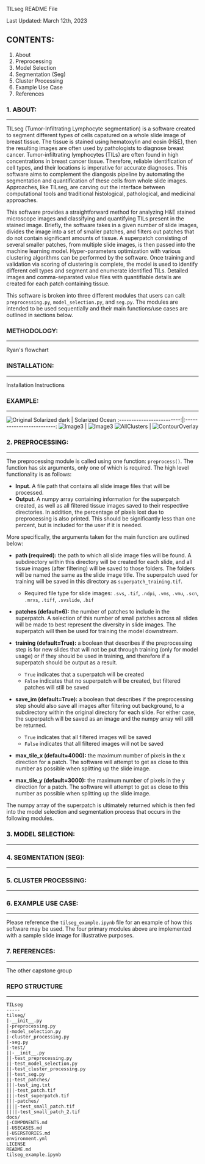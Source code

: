 TILseg README File

Last Updated: March 12th, 2023

## CONTENTS: ##
1. About
2. Preprocessing
3. Model Selection
4. Segmentation (Seg)
5. Cluster Processing
6. Example Use Case
7. References

### 1. ABOUT: ###
- - - -
TILseg (Tumor-Infiltrating Lymphocyte segmentation) is a software created to segment different types of cells capatured on a whole slide image of breast tissue. The tissue is stained using hematoxylin and eosin (H&E), then the resulting images are often used by pathologists to diagnose breast cancer. Tumor-infiltrating lymphocytes (TILs) are often found in high concentrations in breast cancer tissue. Therefore, reliable identification of cell types, and their locations is imperative for accurate diagnoses. This software aims to complement the diangosis pipeline by automating the segmentation and quantification of these cells from whole slide images. Approaches, like TILseg, are carving out the interface between computational tools and traditional histological, pathological, and medicinal approaches. 

This software provides a straightforward method for analyzing H&E stained microscope images and classifying and quantifying TILs present in the stained image. Briefly, the software takes in a given number of slide images, divides the image into a set of smaller patches, and filters out patches that do not contain significant amounts of tissue. A superpatch consisting of several smaller patches, from multiple slide images, is then passed into the machine learning model. Hyper-parameters optimization with various clustering algorithms can be performed by the software. Once training and validation via scoring of clustering is complete, the model is used to identify different cell types and segment and enumerate identified TILs. Detailed images and comma-separated value files with quantifiable details are created for each patch containing tissue.

This software is broken into three different modules that users can call: `preprocessing.py`, `model_selection.py`, and `seg.py`. The modules are intended to be used sequentially and their main functions/use cases are outlined in sections below.

### METHODOLOGY: ###
- - - -
Ryan's flowchart

### INSTALLATION: ###
- - - -
Installation Instructions

### EXAMPLE: ###
- - - -
![Original](https://user-images.githubusercontent.com/121774063/224920422-fb696076-d907-45af-89ab-3f053dd89747.jpg)
Solarized dark             |  Solarized Ocean
:-------------------------:|:-------------------------:
![Image3](https://user-images.githubusercontent.com/121774063/224920501-9a2b0f81-847a-4e08-8a60-e726f5e4d405.jpg)  |  ![Image3](https://user-images.githubusercontent.com/121774063/224920528-ef4b2c34-5695-46a7-b020-09dc4e068375.jpg)
![AllClusters](https://user-images.githubusercontent.com/121774063/224920465-6b5c79f6-6431-46cf-a16e-59fe66fdbc28.jpg)  |  ![ContourOverlay](https://user-images.githubusercontent.com/121774063/224920555-414d718b-6ce0-4920-9af0-01b1c6cc2b96.jpg)


### 2. PREPROCESSING: ###
- - - -
The preprocessing module is called using one function: `preprocess()`. The function has six arguments, only one of which is required. The high level functionality is as follows:
- **Input**. A file path that contains all slide image files that will be processed.
- **Output**. A numpy array containing information for the superpatch created, as well as all filtered tissue images saved to their respective directories. In addition, the percentage of pixels lost due to preprocessing is also printed. This should be significantly less than one percent, but is included for the user if it is needed.

More specifically, the arguments taken for the main function are outlined below:
- **path (required):** the path to which all slide image files will be found. A subdirectory within this directory will be created for each slide, and all tissue images (after filtering) will be saved to those folders. The folders will be named the same as the slide image title. The superpatch used for training will be saved in this directory as `superpatch_training.tif`.
    - Required file type for slide images: `.svs`, `.tif`, `.ndpi`, `.vms`, `.vmu`, `.scn`, `.mrxs`, `.tiff`, `.svslide`, `.bif`

- **patches (default=6):** the number of patches to include in the superpatch. A selection of this number of small patches across all slides will be made to best represent the diversity in slide images. The superpatch will then be used for training the model downstream.

- **training (default=True):** a boolean that describes if the preprocessing step is for new slides that will not be put through training (only for model usage) or if they should be used in training, and therefore if a superpatch should be output as a result. 
    - `True` indicates that a superpatch will be created
    - `False` indicates that no superpatch will be created, but filtered patches will still be saved

- **save_im (default=True):** a boolean that describes if the preprocessing step should also save all images after filtering out background, to a subdirectory within the original directory for each slide. For either case, the superpatch will be saved as an image and the numpy array will still be returned.
    - `True` indicates that all filtered images will be saved
    - `False` indicates that all filtered images will not be saved

- **max_tile_x (default=4000):** the maximum number of pixels in the x direction for a patch. The software will attempt to get as close to this number as possible when splitting up the slide image.

- **max_tile_y (default=3000):** the maximum number of pixels in the y direction for a patch. The software will attempt to get as close to this number as possible when splitting up the slide image.

The numpy array of the superpatch is ultimately returned which is then fed into the model selection and segmentation process that occurs in the following modules.

### 3. MODEL SELECTION: ###
- - - -


### 4. SEGMENTATION (SEG): ###
- - - -


### 5. CLUSTER PROCESSING: ###
- - - -


### 6. EXAMPLE USE CASE: ###
- - - -
Please reference the `tilseg_example.ipynb` file for an example of how this software may be used. The four primary modules above are implemented with a sample slide image for illustrative purposes.

### 7. REFERENCES: ###
- - - -
The other capstone group

### REPO STRUCTURE ###
- - - -
```
TILseg
-----
tilseg/
|-__init__.py
|-preprocessing.py
|-model_selection.py
|-cluster_processing.py
|-seg.py
|-test/
||-__init__.py
||-test_preprocessing.py
||-test_model_selection.py
||-test_cluster_processing.py
||-test_seg.py
||-test_patches/
|||-test_img.txt
|||-test_patch.tif
|||-test_superpatch.tif
|||-patches/
||||-test_small_patch.tif
||||-test_small_patch_2.tif
docs/
|-COMPONENTS.md
|-USECASES.md
|-USERSTORIES.md
environment.yml
LICENSE
README.md
tilseg_example.ipynb
```
